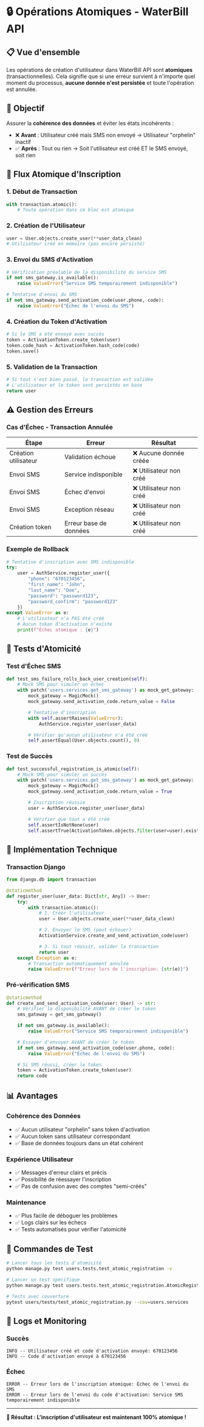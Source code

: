 # 🔒 Opérations Atomiques - WaterBill API

## 📋 Vue d'ensemble

Les opérations de création d'utilisateur dans WaterBill API sont **atomiques** (transactionnelles). Cela signifie que si une erreur survient à n'importe quel moment du processus, **aucune donnée n'est persistée** et toute l'opération est annulée.

## 🎯 Objectif

Assurer la **cohérence des données** et éviter les états incohérents :

- ❌ **Avant** : Utilisateur créé mais SMS non envoyé → Utilisateur "orphelin" inactif
- ✅ **Après** : Tout ou rien → Soit l'utilisateur est créé ET le SMS envoyé, soit rien

## 🔄 Flux Atomique d'Inscription

### 1. **Début de Transaction**

```python
with transaction.atomic():
    # Toute opération dans ce bloc est atomique
```

### 2. **Création de l'Utilisateur**

```python
user = User.objects.create_user(**user_data_clean)
# Utilisateur créé en mémoire (pas encore persisté)
```

### 3. **Envoi du SMS d'Activation**

```python
# Vérification préalable de la disponibilité du service SMS
if not sms_gateway.is_available():
    raise ValueError("Service SMS temporairement indisponible")

# Tentative d'envoi du SMS
if not sms_gateway.send_activation_code(user.phone, code):
    raise ValueError("Échec de l'envoi du SMS")
```

### 4. **Création du Token d'Activation**

```python
# Si le SMS a été envoyé avec succès
token = ActivationToken.create_token(user)
token.code_hash = ActivationToken.hash_code(code)
token.save()
```

### 5. **Validation de la Transaction**

```python
# Si tout s'est bien passé, la transaction est validée
# L'utilisateur et le token sont persistés en base
return user
```

## ⚠️ Gestion des Erreurs

### **Cas d'Échec - Transaction Annulée**

| Étape                | Erreur                 | Résultat                |
| -------------------- | ---------------------- | ----------------------- |
| Création utilisateur | Validation échoue      | ❌ Aucune donnée créée  |
| Envoi SMS            | Service indisponible   | ❌ Utilisateur non créé |
| Envoi SMS            | Échec d'envoi          | ❌ Utilisateur non créé |
| Envoi SMS            | Exception réseau       | ❌ Utilisateur non créé |
| Création token       | Erreur base de données | ❌ Utilisateur non créé |

### **Exemple de Rollback**

```python
# Tentative d'inscription avec SMS indisponible
try:
    user = AuthService.register_user({
        "phone": "670123456",
        "first_name": "John",
        "last_name": "Doe",
        "password": "password123",
        "password_confirm": "password123"
    })
except ValueError as e:
    # L'utilisateur n'a PAS été créé
    # Aucun token d'activation n'existe
    print(f"Échec atomique : {e}")
```

## 🧪 Tests d'Atomicité

### **Test d'Échec SMS**

```python
def test_sms_failure_rolls_back_user_creation(self):
    # Mock SMS pour simuler un échec
    with patch('users.services.get_sms_gateway') as mock_get_gateway:
        mock_gateway = MagicMock()
        mock_gateway.send_activation_code.return_value = False

        # Tentative d'inscription
        with self.assertRaises(ValueError):
            AuthService.register_user(user_data)

        # Vérifier qu'aucun utilisateur n'a été créé
        self.assertEqual(User.objects.count(), 0)
```

### **Test de Succès**

```python
def test_successful_registration_is_atomic(self):
    # Mock SMS pour simuler un succès
    with patch('users.services.get_sms_gateway') as mock_get_gateway:
        mock_gateway = MagicMock()
        mock_gateway.send_activation_code.return_value = True

        # Inscription réussie
        user = AuthService.register_user(user_data)

        # Vérifier que tout a été créé
        self.assertIsNotNone(user)
        self.assertTrue(ActivationToken.objects.filter(user=user).exists())
```

## 🔧 Implémentation Technique

### **Transaction Django**

```python
from django.db import transaction

@staticmethod
def register_user(user_data: Dict[str, Any]) -> User:
    try:
        with transaction.atomic():
            # 1. Créer l'utilisateur
            user = User.objects.create_user(**user_data_clean)

            # 2. Envoyer le SMS (peut échouer)
            ActivationService.create_and_send_activation_code(user)

            # 3. Si tout réussit, valider la transaction
            return user
    except Exception as e:
        # Transaction automatiquement annulée
        raise ValueError(f"Erreur lors de l'inscription: {str(e)}")
```

### **Pré-vérification SMS**

```python
@staticmethod
def create_and_send_activation_code(user: User) -> str:
    # Vérifier la disponibilité AVANT de créer le token
    sms_gateway = get_sms_gateway()

    if not sms_gateway.is_available():
        raise ValueError("Service SMS temporairement indisponible")

    # Essayer d'envoyer AVANT de créer le token
    if not sms_gateway.send_activation_code(user.phone, code):
        raise ValueError("Échec de l'envoi du SMS")

    # Si SMS réussi, créer le token
    token = ActivationToken.create_token(user)
    return code
```

## 📊 Avantages

### **Cohérence des Données**

- ✅ Aucun utilisateur "orphelin" sans token d'activation
- ✅ Aucun token sans utilisateur correspondant
- ✅ Base de données toujours dans un état cohérent

### **Expérience Utilisateur**

- ✅ Messages d'erreur clairs et précis
- ✅ Possibilité de réessayer l'inscription
- ✅ Pas de confusion avec des comptes "semi-créés"

### **Maintenance**

- ✅ Plus facile de déboguer les problèmes
- ✅ Logs clairs sur les échecs
- ✅ Tests automatisés pour vérifier l'atomicité

## 🚀 Commandes de Test

```bash
# Lancer tous les tests d'atomicité
python manage.py test users.tests.test_atomic_registration -v

# Lancer un test spécifique
python manage.py test users.tests.test_atomic_registration.AtomicRegistrationTestCase.test_sms_failure_rolls_back_user_creation -v

# Tests avec couverture
pytest users/tests/test_atomic_registration.py --cov=users.services
```

## 📝 Logs et Monitoring

### **Succès**

```
INFO -- Utilisateur créé et code d'activation envoyé: 670123456
INFO -- Code d'activation envoyé à 670123456
```

### **Échec**

```
ERROR -- Erreur lors de l'inscription atomique: Échec de l'envoi du SMS
ERROR -- Erreur lors de l'envoi du code d'activation: Service SMS temporairement indisponible
```

---

**🎯 Résultat : L'inscription d'utilisateur est maintenant 100% atomique !**
